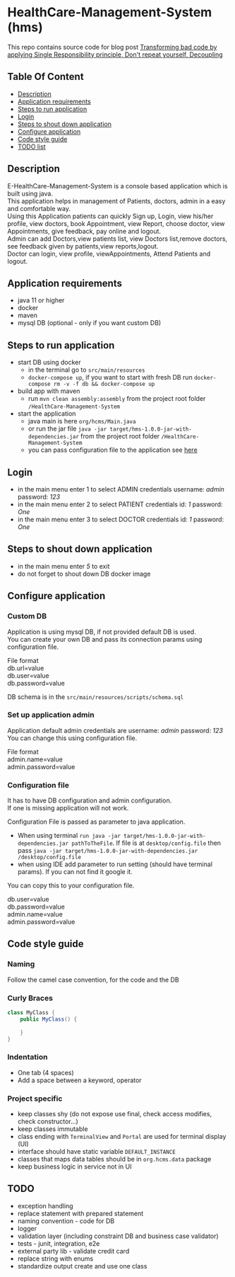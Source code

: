 # HealthCare-Management-System (hms)

This repo contains source code for blog post [Transforming bad code by applying Single Responsibility principle, Don't repeat yourself, Decoupling](https://dev.to/ivangavlik/transforming-bad-code-by-applying-single-responsibility-principle-dont-repeat-yourself-decoupling--2h2m)

## Table Of Content
* [Description](#de)
* [Application requirements](#ar)
* [Steps to run application](#ru)
* [Login](#lo)
* [Steps to shout down application](#sh)
* [Configure application](#co)
* [Code style guide](#gu)
* [TODO list](#to)


## Description <a id="de"></a>
E-HealthCare-Management-System is a console based application which is built using java.  
This application helps in management of Patients, doctors, admin in a easy and comfortable way.  
Using this Application patients can quickly Sign up, Login, view his/her profile, view doctors, book Appointment, view Report, choose doctor, view Appointments, give feedback, pay online and logout.  
Admin can add Doctors,view patients list, view Doctors list,remove doctors, see feedback given by patients,view reports,logout.  
Doctor can login, view profile, viewAppointments, Attend Patients and logout.

## Application requirements <a id="ar"></a>
* java 11 or higher
* docker
* maven
* mysql DB (optional - only if you want custom DB)

## Steps to run application <a id="ru"></a>
* start DB using docker
  * in the terminal go to ``src/main/resources``
  * ``docker-compose up``, if you want to start with fresh DB run ``docker-compose rm -v -f db && docker-compose up`` 
* build app with maven
  * run ``mvn clean assembly:assembly`` from the project root folder ``/HealthCare-Management-System``
* start the application
  * java main is here ``org/hcms/Main.java``
  * or run the jar file ``java -jar target/hms-1.0.0-jar-with-dependencies.jar`` from the project root folder ``/HealthCare-Management-System``
  * you can pass configuration file to the application see [here](#ca)

## Login  <a id="lo"></a>
* in the main menu enter 1 to select ADMIN credentials username: *admin* password: *123*
* in the main menu enter 2 to select PATIENT credentials id: *1* password: *One*
* in the main menu enter 3 to select DOCTOR credentials id: *1* password: *One*

## Steps to shout down application <a id="sh"></a>
* in the main menu enter *5* to exit
* do not forget to shout down DB docker image

## Configure application <a id="co"></a>

### Custom DB
Application is using mysql DB, if not provided default DB is used.   
You can create your own DB and pass its connection params using configuration file. 

File format  
db.url=value  
db.user=value  
db.password=value  

DB schema is in the ``src/main/resources/scripts/schema.sql``

### Set up application admin
Application default admin credentials are username: *admin* password: *123*  
You can change this using configuration file.

File format  
admin.name=value  
admin.password=value  


### Configuration file
It has to have DB configuration and admin configuration.  
If one is missing application will not work.

Configuration File is passed as parameter to java application.
* When using terminal ``run java -jar target/hms-1.0.0-jar-with-dependencies.jar pathToTheFile``.  If file is at ``desktop/config.file`` then pass ``java -jar target/hms-1.0.0-jar-with-dependencies.jar /desktop/config.file``
* when using IDE add parameter to run setting (should have terminal params). If you can not find it google it. 

You can copy this to your configuration file.

db.user=value  
db.password=value  
admin.name=value  
admin.password=value

## Code style guide <a id="gu"></a>

### Naming
Follow the camel case convention, for the code and the DB

### Curly Braces

```java
class MyClass { 
    public MyClass() {
        
    }
}
```

### Indentation
* One tab (4 spaces)
* Add a space between a keyword, operator

### Project specific
* keep classes shy (do not expose use final, check access modifies, check constructor...)
* keep classes immutable
* class ending with ```TerminalView``` and ```Portal``` are used for terminal display (UI)
* interface should have static variable ```DEFAULT_INSTANCE``` 
* classes that maps data tables should be in ```org.hcms.data``` package
* keep business logic in service not in UI


## TODO <a id="to"></a>
* exception handling 
* replace statement with prepared statement
* naming convention - code for DB 
* logger
* validation layer (including constraint DB and business case validator)
* tests - junit, integration, e2e
* external party lib - validate credit card
* replace string with enums
* standardize output create and use one class

